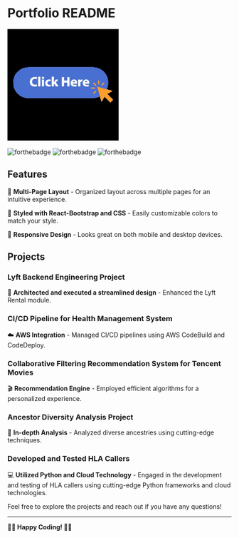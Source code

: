 # Portfolio README
[![Visit My Website](https://github.com/emuacat/portfolio-/blob/main/src/assets/giphy.gif)](https://emuacat.github.io/portfolio-/)

![forthebadge](https://forthebadge.com/images/badges/made-with-javascript.svg)
![forthebadge](https://forthebadge.com/images/badges/uses-js.svg)
![forthebadge](https://forthebadge.com/images/badges/uses-html.svg)

## Features

📖 **Multi-Page Layout** - Organized layout across multiple pages for an intuitive experience.

🎨 **Styled with React-Bootstrap and CSS** - Easily customizable colors to match your style.

📱 **Responsive Design** - Looks great on both mobile and desktop devices.

## Projects

### Lyft Backend Engineering Project
🚗 **Architected and executed a streamlined design** - Enhanced the Lyft Rental module.

### CI/CD Pipeline for Health Management System
☁️ **AWS Integration** - Managed CI/CD pipelines using AWS CodeBuild and CodeDeploy.

### Collaborative Filtering Recommendation System for Tencent Movies
🎬 **Recommendation Engine** - Employed efficient algorithms for a personalized experience.

### Ancestor Diversity Analysis Project
🧬 **In-depth Analysis** - Analyzed diverse ancestries using cutting-edge techniques.

### Developed and Tested HLA Callers
💻  **Utilized Python and Cloud Technology** - Engaged in the development and testing of HLA callers using cutting-edge Python frameworks and cloud technologies.


Feel free to explore the projects and reach out if you have any questions!

---

**👨‍💻 Happy Coding! 👩‍💻**
